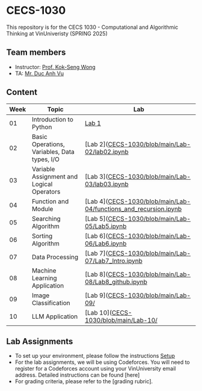 # CECS-1030
This repository is for the CECS 1030 - Computational and Algorithmic Thinking at VinUniveristy (SPRING 2025)
## Team members
  - Instructor: [Prof. Kok-Seng Wong](https://scholar.google.com/citations?hl=en&user=WQyULhIAAAAJ&view_op=list_works&sortby=pubdate)
  - TA: [Mr. Duc Anh Vu](https://scholar.google.com/citations?hl=en&user=xsCEZGMAAAAJ&view_op=list_works&sortby=pubdate)
## Content
| Week          | Topic         | Lab           |
| ------------- | ------------- | ------------- |
| 01            | Introduction to Python  |[Lab 1]([CECS-1030/blob/main/Lab-01/lab01.ipynb](https://github.com/kent252/CECS-1030/blob/main/Lab-01/lab01.ipynb))      |
| 02            | Basic Operations, Variables, Data types, I/O|[Lab 2]([CECS-1030/blob/main/Lab-02/lab02.ipynb](https://github.com/kent252/CECS-1030/blob/main/Lab-02/lab02.ipynb)  |
| 03            | Variable Assignment and Logical Operators   |[Lab 3]([CECS-1030/blob/main/Lab-03/lab03.ipynb](https://github.com/kent252/CECS-1030/blob/main/Lab-03/lab03.ipynb)      |
| 04            | Function and Module  |[Lab 4]([CECS-1030/blob/main/Lab-04/functions_and_recursion.ipynb](https://github.com/kent252/CECS-1030/blob/main/Lab-04/functions_and_recursion.ipynb)      |
| 05            | Searching Algorithm  |[Lab 5]([CECS-1030/blob/main/Lab-05/Lab5.ipynb](https://github.com/kent252/CECS-1030/blob/main/Lab-05/Lab5.ipynb)      |
| 06            | Sorting Algorithm  |[Lab 6]([CECS-1030/blob/main/Lab-06/Lab6.ipynb](https://github.com/kent252/CECS-1030/blob/main/Lab-06/Lab6.ipynb)      |
| 07            | Data Processing  |[Lab 7]([CECS-1030/blob/main/Lab-07/Lab7_Intro.ipynb](https://github.com/kent252/CECS-1030/blob/main/Lab-07/Lab7_Intro.ipynb)      |
| 08            | Machine Learning Application  |[Lab 8]([CECS-1030/blob/main/Lab-08/Lab8_github.ipynb](https://github.com/kent252/CECS-1030/blob/main/Lab-08/Lab8_github.ipynb)      |
| 09            | Image Classification  |[Lab 9]([CECS-1030/blob/main/Lab-09/](https://github.com/kent252/CECS-1030/blob/main/Lab-09/)      |
| 10            | LLM Application  |[Lab 10]([CECS-1030/blob/main/Lab-10/](https://github.com/kent252/CECS-1030/blob/main/Lab-10/)      |

## Lab Assignments
  - To set up your environment, please follow the instructions [Setup]()
  - For the lab assignments, we will be using Codeforces. You will need to register for a Codeforces account using your VinUniversity email address. Detailed instructions can be found [here]
  - For grading criteria, please refer to the [grading rubric].

